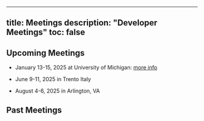
---
title: Meetings
description: "Developer Meetings"
toc: false
---
## Upcoming Meetings

- January 13-15, 2025 at University of Michigan: [more info](../michigan)

- June 9-11, 2025 in Trento Italy

- August 4-6, 2025 in Arlington, VA

## Past Meetings

